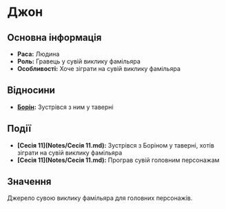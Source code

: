 # Джон

## Основна інформація
- **Раса:** Людина
- **Роль:** Гравець у сувій виклику фамільяра
- **Особливості:** Хоче зіграти на сувій виклику фамільяра

## Відносини
- **[Борін](Борін.md):** Зустрівся з ним у таверні

## Події
- **[Сесія 11](Notes/Сесія 11.md):** Зустрівся з Боріном у таверні, хотів зіграти на сувій виклику фамільяра
- **[Сесія 11](Notes/Сесія 11.md):** Програв сувій головним персонажам

## Значення
Джерело сувою виклику фамільяра для головних персонажів.
